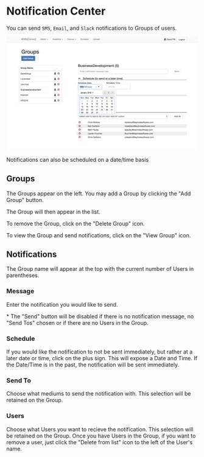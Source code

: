 # Notification Center
You can send `SMS`, `Email`, and `Slack` notifications to Groups of users. 

![](images/notification-center.png)

Notifications can also be scheduled on a date/time basis

## Groups
The Groups appear on the left.  You may add a Group by clicking the "Add Group" button.

The Group will then appear in the list.

To remove the Group, click on the "Delete Group" icon.

To view the Group and send notifications, click on the "View Group" icon.

## Notifications
The Group name will appear at the top with the current number of Users in parentheses.

### Message
Enter the notification you would like to send. 

\* The "Send" button will be disabled if there is no notification message, no "Send Tos" chosen or if there are no Users in the Group.

### Schedule
If you would like the notification to not be sent immediately, but rather at a later date or time, click on the plus sign.  This will expose a Date and Time.  If the Date/Time is in the past, the notification will be sent immediately.

### Send To
Choose what mediums to send the notification with.  This selection will be retained on the Group.

### Users
Choose what Users you want to recieve the notification. This selection will be retained on the Group.  Once you have Users in the Group, if you want to remove a user, just click the "Delete from list" icon to the left of the User's name.


